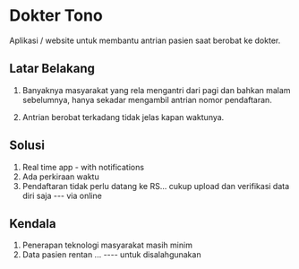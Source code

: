 # Dokter Tono
Aplikasi / website untuk membantu antrian pasien saat berobat ke dokter.


## Latar Belakang
1. Banyaknya masyarakat yang rela mengantri dari pagi dan bahkan malam sebelumnya, hanya sekadar mengambil antrian nomor pendaftaran.

2. Antrian berobat terkadang tidak jelas kapan waktunya.


## Solusi
1. Real time app - with notifications
2. Ada perkiraan waktu 
3. Pendaftaran tidak perlu datang ke RS... cukup upload dan verifikasi data diri saja --- via online


## Kendala

1. Penerapan teknologi masyarakat masih minim
2. Data pasien rentan ... ---- untuk disalahgunakan
